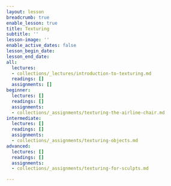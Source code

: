 ```yaml
---
layout: lesson
breadcrumb: true
enable_lesson: true
title: Texturing
subtitle: ''
lesson-image: ''
enable_active_dates: false
lesson_begin_date: 
lesson_end_date: 
all:
  lectures:
  - collections/_lectures/introduction-to-texturing.md
  readings: []
  assignments: []
beginner:
  lectures: []
  readings: []
  assignments:
  - collections/_assignments/texturing-the-airline-chair.md
intermediate:
  lectures: []
  readings: []
  assignments:
  - collections/_assignments/texturing-objects.md
advanced:
  lectures: []
  readings: []
  assignments:
  - collections/_assignments/texturing-for-sculpts.md

---
```


